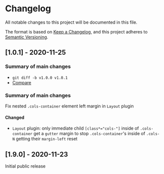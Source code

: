 # Changelog
All notable changes to this project will be documented in this file.

The format is based on [Keep a Changelog](https://keepachangelog.com/en/1.0.0/), and this project adheres to [Semantic Versioning](https://semver.org/spec/v2.0.0.html).


## [1.0.1] - 2020-11-25

### Summary of main changes

* `git diff -b v1.0.0 v1.0.1`
* [Compare](https://code.area17.com/a17/tailwind-plugins/compare/release%2F1.0.0...release%2F1.0.1)

### Summary of main changes

Fix nested `.cols-container` element left margin in `Layout` plugin

#### Changed

* `Layout` plugin: only immediate child `[class*="cols-"]` inside of `.cols-container` get a `gutter` margin to stop `.cols-container`'s inside of `.cols-N` getting their `margin-left` reset


## [1.9.0] - 2020-11-23

Initial public release
